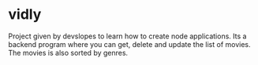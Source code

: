 # vidly
Project given by devslopes to learn how to create node applications. Its a backend program where you can get, delete and update the list of movies. The movies is also sorted by genres. 
